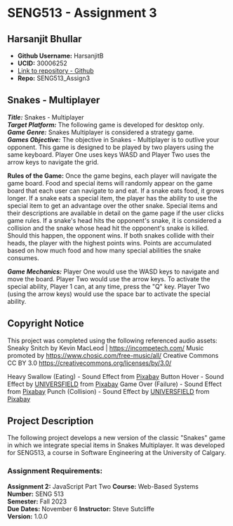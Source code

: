 # SENG513 - Assignment 3

## Harsanjit Bhullar

- **Github Username:** HarsanjitB
- **UCID:** 30006252
- [Link to repository - Github](https://github.com/HarsanjitB/SENG513_Assign2)
- **Repo:** SENG513_Assign3
## Snakes - Multiplayer
***Title:*** Snakes - Multiplayer \
***Target Platform:*** The following game is developed for desktop only. \
***Game Genre:*** Snakes Multiplayer is considered a strategy game. \
***Games Objective:*** The objective in Snakes - Multiplayer is to outlive your opponent. This game is designed to be played by two players using the same keyboard. Player One uses keys WASD and Player Two uses the arrow keys to navigate the grid. 

****Rules of the Game:**** Once the game begins, each player will navigate the game board. Food and special items will randomly appear on the game board that each user can navigate to and eat. If a snake eats food, it grows longer. If a snake eats a special item, the player has the ability to use the special item to get an advantage over the other snake. Special items and their descriptions are available in detail on the game page if the user clicks game rules. If a snake's head hits the opponent's snake, it is considered a collision and the snake whose head hit the opponent's snake is killed. Should this happen, the opponent wins. If both snakes collide with their heads, the player with the highest points wins. Points are accumulated based on how much food and how many special abilities the snake consumes.

***Game Mechanics:*** Player One would use the WASD keys to navigate and move the board. Player Two would use the arrow keys. To activate the special ability, Player 1 can, at any time, press the "Q" key. Player Two (using the arrow keys) would use the space bar to activate the special ability.

## Copyright Notice

This project was completed using the following referenced audio assets:
Sneaky Snitch by Kevin MacLeod | https://incompetech.com/
Music promoted by https://www.chosic.com/free-music/all/
Creative Commons CC BY 3.0
https://creativecommons.org/licenses/by/3.0/
 
Heavy Swallow (Eating) - Sound Effect from <a href="https://pixabay.com/sound-effects/?utm_source=link-attribution&utm_medium=referral&utm_campaign=music&utm_content=14682">Pixabay</a>
Button Hover - Sound Effect by <a href="https://pixabay.com/users/universfield-28281460/?utm_source=link-attribution&utm_medium=referral&utm_campaign=music&utm_content=124476">UNIVERSFIELD</a> from <a href="https://pixabay.com/sound-effects//?utm_source=link-attribution&utm_medium=referral&utm_campaign=music&utm_content=124476">Pixabay</a>
Game Over (Failure) - Sound Effect from <a href="https://pixabay.com/sound-effects/?utm_source=link-attribution&utm_medium=referral&utm_campaign=music&utm_content=7184">Pixabay</a>
Punch (Collision) - Sound Effect by <a href="https://pixabay.com/users/universfield-28281460/?utm_source=link-attribution&utm_medium=referral&utm_campaign=music&utm_content=140236">UNIVERSFIELD</a> from <a href="https://pixabay.com/sound-effects//?utm_source=link-attribution&utm_medium=referral&utm_campaign=music&utm_content=140236">Pixabay</a>

## Project Description

The following project develops a new version of the classic "Snakes" game in which we integrate special items in Snakes Multiplayer. It was developed for SENG513, a course in Software Engineering at the University of Calgary.

### Assignment Requirements:

**Assignment 2:** JavaScript Part Two
**Course:** Web-Based Systems  
**Number:** SENG 513  
**Semester:** Fall 2023  
**Due Dates:** November 6 
**Instructor:** Steve Sutcliffe <steve dot sutcliffe at ucalgary dot ca>  
**Version:** 1.0.0